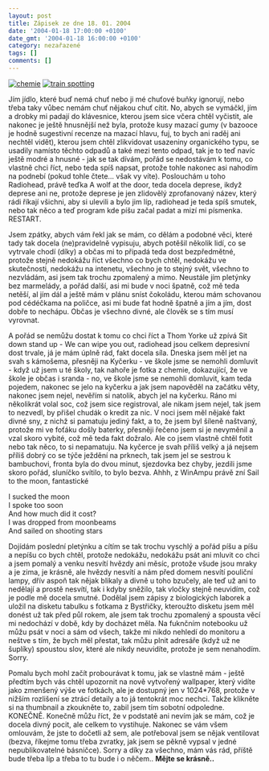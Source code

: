 ```yaml
---
layout: post
title: Zápisek ze dne 18. 01. 2004
date: '2004-01-18 17:00:00 +0100'
date_gmt: '2004-01-18 16:00:00 +0100'
category: nezařazené
tags: []
comments: []
---
```

<div >  <a href="/%base_url%/assets/old-images/chemie.jpg"><img alt="chemie" src="%base_url%/assets/old-images/chemie.jpg"></a>  <a href="wallpaper.php"><img alt="train spotting" src="%base_url%/assets/old-images/trainspotting.jpg"></a>  </div>
<p>Jím jídlo, které buď nemá chuť nebo ji mé chuťové buňky ignorují, nebo třeba taky vůbec nemám  chuť nějakou chuť cítit. No, abych se vymáčkl, jím a drobky mi padají do klávesnice, kterou jsem  sice včera chtěl vyčistit, ale nakonec je ještě hnusnější než byla, protože kusy mazací gumy (v bazooce  je hodně sugestivní recenze na mazací hlavu, fuj, to bych ani raděj ani nechtěl vidět), kterou  jsem chtěl zlikvidovat usazeniny organického typu, se usadily namísto těchto odpadů a také mezi  tento odpad, tak je to teď navíc ještě modré a hnusné - jak se tak dívám, pořád se nedostávám  k tomu, co vlastně chci říct, nebo teda spíš napsat, protože tohle nakonec asi nahodím na podnebí  (pokud tohle čtete... však vy víte). Poslouchám u toho Radiohead, právě teďka A wolf at the door,  teda docela deprese, ikdyž deprese ani ne, protože deprese je jen zlidovělý zprofanovaný název,  který rádi říkají všichni, aby si ulevili a bylo jim líp, radiohead je teda spíš smutek, nebo tak něco  a teď program kde píšu začal padat a mizí mi písmenka. RESTART.</p>
<p>Jsem zpátky, abych vám řekl jak se mám, co dělám a podobné věci, které tady tak docela  (ne)pravidelně vypisuju, abych potěšil několik lidí, co se vytrvale chodí (díky) a občas mi to připadá  teda dost bezpředmětné, protože stejně nedokážu říct všechno co bych chtěl, nedokážu ve skutečnosti,  nedokážu na intenetu, všechno je to stejný svět, všechno to nezvládám, asi jsem tak trochu zpomalený  a mimo. Neustále jím pletýnky bez marmelády, a pořád další, asi mi bude v noci špatně, což mě teda netěší,  al jím dál a ještě mám v plánu sníst čokoládu, kterou mám schovanou pod cédéčkama na poličce,  asi mi bude fat hodně špatně a jím a jím, dost dobře to nechápu. Občas je všechno divné, ale člověk se s tím  musí vyrovnat.</p>
<p>A pořád se nemůžu dostat k tomu co chci říct a Thom Yorke už zpívá Sit down stand up - We can wipe you out,  radiohead jsou celkem depresivní dost trvale, já je mám úplně rád, fakt docela síla. Dneska jsem měl  jet na svah s kámošema, přesněji na Kyčerku - ve škole jsme se nemohli domluvit - když už jsem u té  školy, tak nahoře je fotka z chemie, dokazující, že ve škole je občas i sranda - no, ve škole jsme se  nemohli domluvit, kam teda pojedem, nakonec se jelo na kyčerku a jak jsem napověděl na začátku věty,  nakonec jsem nejel, nevěřím si natolik, abych jel na kyčerku. Ráno mi několikrát volal soc, což jsem  sice registroval, ale nikam jsem nejel, tak jsem to nezvedl, by přišel chudák o kredit za nic. V noci jsem  měl nějaké fakt divné sny, z nichž si pamatuju jediný fakt, a to, že jsem byl šíleně naštvaný, protože  mi ve foťáku došly baterky, přesněji řečeno jsem si je nevyměnil a vzal skoro vybité, což mě teda fakt  dožralo. Ale co jsem vlastně chtěl fotit nebo tak něco, to si nepamatuju. Na kyčerce je svah příliš velký  a já nejsem příliš dobrý co se týče ježdění na prknech, tak jsem jel se sestrou k bambuchovi, fronta  byla do dvou minut, sjezdovka bez chyby, jezdili jsme skoro pořád, sluníčko svítilo, to bylo bezva.  Ahhh, z WinAmpu právě zní Sail to the moon, fantastické</p>
<p class="odsazeny">I sucked the moon<br>  I spoke too soon<br>  And how much did it cost?<br>  I was dropped from moonbeams<br>  And sailed on shooting stars</p>
<p>Dojídám poslední pletýnku a cítím se tak trochu vyschlý a pořád píšu a píšu a nepíšu co bych chtěl,  protože nedokážu, nedokážu psát ani mluvit co chci a jsem pomalý a venku nesvítí hvězdy ani měsíc, protože  všude jsou mraky a je zima, je krásně, ale hvězdy nesvítí a nám před domem nesvítí pouliční lampy,  dřív aspoň tak nějak blikaly a divně u toho bzučely, ale teď už ani to nedělají a prostě nesvítí,  tak i kdyby sněžilo, tak vločky stejně neuvidím, což je podle mě docela smutné. Dodělal jsem zápisy  z biologických laborek a uložil na disketu tabulku s fotkama z Bystřičky, kteroužto disketu jsem měl  donést už tak před půl rokem, ale jsem tak trochu zpomalený a spousta věcí mi nedochází v době,  kdy by docházet měla. Na fuknčním notebooku už můžu psát v noci a sám od všech, takže mi nikdo nehledí  do monitoru a neštve s tím, že bych měl přestat, tak můžu plnit adresáře (když už ne šuplíky) spoustou  slov, které ale nikdy neuvidíte, protože je sem nenahodím. Sorry.</p>
<p>Pomalu bych mohl začít probourávat k tomu, jak se vlastně mám - ještě předtím bych vás chtěl upozornit  na nově vytvořený wallpaper, který vidíte jako zmenšený výše ve fotkách, ale je dostupný jen v 1024*768,  protože v nižším rozlišení se ztrácí detaily a to já tentokrát moc nechci. Takže klikněte si na thumbnail  a zkoukněte to, zabil jsem tím sobotní odpoledne. KONEČNĚ. Konečně můžu říct, že v podstatě ani nevím  jak se mám, což je docela divný pocit, ale celkem to vystihuje. Nakonec se vám všem omlouvám, že jste  to dočetli až sem, ale potřeboval jsem se nějak ventilovat (bezva, říkejme tomu třeba zvratky, jak jsem  se pěkně vypsal v jedné nepublikovatelné básničce). Sorry a díky za všechno, mám vás rád, příště bude třeba  líp a třeba to tu bude i o něčem.. <strong>Mějte se krásně..</strong></p>
